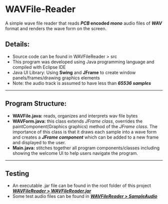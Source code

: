 # WAVFile-Reader
A simple wave file reader that reads <b><em>PCB</em> encoded <em>mono</em></b> audio files of <b><em>WAV</em></b> format and renders the wave form on the screen.

<h2>Details:</h2>
<ul>
<li>Source code can be found in WAVFileReader > src</li>
<li>This program was developed using Java programming language and compiled with Eclipse IDE</li>
<li>Java UI Library: Using <b>Swing</b> and <b>JFrame</b> to create window panels/frames/drawing graphics elements</li>
<li>Note: the audio track is assumed to have less than <em><strong>65536 samples</strong></em></li>
</ul>
<hr/>
<h2>Program Structure:</h2>
<ul>
<li><b>WAVFile.java:</b> reads, organizes and interprets wav file bytes</li>
<li><b>WAVForm.java:</b> this class extends <em>JFrame class</em>, overrides the paintComponent(Graphics graphics) method of the <em>JFrame class</em>. The importance of this class is that it draws each sample into a wave form and creates a <em><b>JFrame component</b></em> which can be added to a new frame and displayed to the user.</li>
<li><b>Main.java:</b> stitches together all program components/classes including showing the welcome UI to help users navigate the program.</li>
</ul>
<hr/>
<h2>Testing</h2>
<ul>
<li>
An executable .jar file can be found in the root folder of this project <cite><a href="https://github.com/Karan886/WAVFile-Reader/blob/master/WAVFileReader.jar"><b>WAVFileReader > WAVFileReader.jar</b></a></cite>
</li>
<li>
Some test audio files can be found in <cite><a href="https://github.com/Karan886/WAVFile-Reader/tree/master/SampleAudio"><b>WAVFileReader > SampleAudio</b></a></cite>
</li>
</ul>
 
